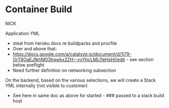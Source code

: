 # Container Build

NICK

Application YML

- steal from heroku docs re buildpacks and procfile
- Over and above that:
- https://docs.google.com/a/catalyze.io/document/d/1i79-OrT8OaEJfkhM03hqwkx2ZH--vyYhcLMLI1eHpHI/edit - see section below preflight
- Need further definition on networking subsection




On the backend, based on the various selections, we will create a Stack YML internally (not visible to customer)
- See here in same doc as above for started -
        ### passed to a stack build host
